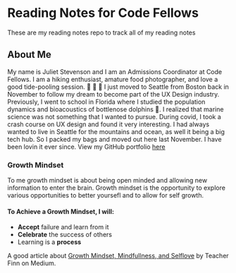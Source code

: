 # Reading Notes for Code Fellows

These are my reading notes repo to track all of my reading notes

## About Me

My name is Juliet Stevenson and I am an Admissions Coordinator at Code Fellows. I am a hiking enthusiast, amature food photographer, and love a good tide-pooling session. 🌄 🌮 🐡 I just moved to Seattle from Boston back in November to follow my dream to become part of the UX Design industry. Previously, I went to school in Florida where I studied the population dynamics and bioacoustics of bottlenose dolphins 🐬. I realized that marine science was not something that I wanted to pursue. During covid, I took a crash course on UX design and found it very interesting. I had always wanted to live in Seattle for the mountains and ocean, as well it being a big tech hub. So I packed my bags and moved out here last November. I have been lovin it ever since. View my GitHub portfolio [here](https://github.com/JulietStevenson)

### Growth Mindset

To me growth mindset is about being open minded and allowing new information to enter the brain. Growth mindset is the opportunity to explore various opportunities to better yoursefl and to allow for self growth.

#### To Achieve a Growth Mindset, I will:

- **Accept** failure and learn from it
- **Celebrate** the success of others
- Learning is a **process**

A good article about [Growth Mindset, Mindfullness, and Selflove](https://medium.com/@teacher_finn/growth-mindset-mindfulness-and-self-love-4ef6a4d1210d) by Teacher Finn on Medium.
